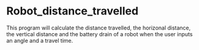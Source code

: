 # Robot_distance_travelled
This program will calculate the distance travelled, the horizonal distance, the vertical distance and the battery drain of a robot when the user inputs an angle and a travel time.
